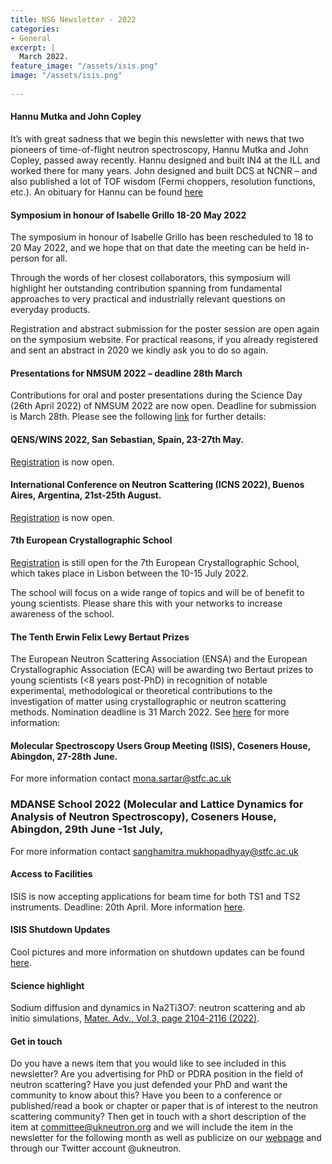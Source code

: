 ```yaml
---
title: NSG Newsletter - 2022
categories:
- General
excerpt: |
  March 2022.
feature_image: "/assets/isis.png"
image: "/assets/isis.png"
 
---
```


#### Hannu Mutka and John Copley

It’s with great sadness that we begin this newsletter with news that two pioneers of time-of-flight neutron spectroscopy, Hannu Mutka and John Copley, passed away recently. Hannu designed and built IN4 at the ILL and worked there for many years. John designed and built DCS at NCNR – and also published a lot of TOF wisdom (Fermi choppers, resolution functions, etc.). An obituary for Hannu can be found [here](https://www.ill.eu/news-press-events/news/scientific-news/detail/in-memory-of-hannu-mutka)

#### Symposium in honour of Isabelle Grillo 18-20 May 2022

The symposium in honour of Isabelle Grillo has been rescheduled to 18 to 20 May 2022, and we hope that on that date the meeting can be held in-person for all.
  
Through the words of her closest collaborators, this symposium will highlight her outstanding contribution spanning from fundamental approaches to very practical and industrially relevant questions on everyday products.
 
Registration and abstract submission for the poster session are open again on the symposium website. For practical reasons, if you already registered and sent an abstract in 2020 we kindly ask you to do so again.

#### Presentations for NMSUM 2022 – deadline 28th March

Contributions for oral and poster presentations during the Science Day (26th April 2022) of NMSUM 2022 are now open. Deadline for submission is March 28th. Please see the following [link](https://www.isis.stfc.ac.uk/Pages/NMSUM2022.aspx) for further details:

#### QENS/WINS 2022, San Sebastian, Spain, 23-27th May. 

[Registration](http://qens-wins2022.dipc.org/registration) is now open.
 
#### International Conference on Neutron Scattering (ICNS 2022), Buenos Aires, Argentina, 21st-25th August. 

[Registration](https://icns2022.org/) is now open.

#### 7th European Crystallographic School

[Registration](https://ecs7.events.chemistry.pt/) is still open for the 7th European Crystallographic School, which takes place in Lisbon between the 10-15 July 2022.

The school will focus on a wide range of topics and will be of benefit to young scientists. Please share this with your networks to increase awareness of the school.

#### The Tenth Erwin Felix Lewy Bertaut Prizes

The European Neutron Scattering Association (ENSA) and the European Crystallographic Association (ECA) will be awarding two Bertaut prizes to young scientists (<8 years post-PhD) in recognition of notable experimental, methodological or theoretical contributions to the investigation of matter using crystallographic or neutron scattering methods. Nomination deadline is 31 March 2022. See [here](https://ecanews.org/erwin-felix-lewy-bertaut-prize/) for more information: 

#### Molecular Spectroscopy Users Group Meeting (ISIS), Coseners House, Abingdon, 27-28th June.

For more information contact mona.sartar@stfc.ac.uk

### MDANSE School 2022 (Molecular and Lattice Dynamics for Analysis of Neutron Spectroscopy), Coseners House, Abingdon, 29th June -1st July,

For more information contact sanghamitra.mukhopadhyay@stfc.ac.uk

#### Access to Facilities

ISIS is now accepting applications for beam time for both TS1 and TS2 instruments. Deadline: 20th April. More information [here](https://www.isis.stfc.ac.uk/Pages/Apply-for-beamtime.aspx).

#### ISIS Shutdown Updates

Cool pictures and more information on shutdown updates can be found [here](https://www.isis.stfc.ac.uk/Pages/ShutdownUpdate.aspx).

#### Science highlight

Sodium diffusion and dynamics in Na2Ti3O7: neutron scattering and ab initio simulations, [Mater. Adv.,  Vol.3, page 2104-2116 (2022)](https://pubs.rsc.org/en/content/articlelanding/2022/MA/D1MA00963J).

#### Get in touch

Do you have a news item that you would like to see included in this newsletter? 
Are you advertising for PhD or PDRA position in the field of neutron scattering? Have you just defended your PhD and want the community to know about this? 
Have you been to a conference or published/read a book or chapter or paper that is of interest to the neutron scattering community? 
Then get in touch with a short description of the item at committee@ukneutron.org and we will include the item in the newsletter for the following month as well as publicize on our [webpage](http://ukneutron.org) and through our Twitter account @ukneutron. 

